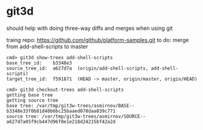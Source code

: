 # git3d

should help with doing three-way diffs and merges when using git

traing repo: https://github.com/github/platform-samples.git
to do: merge from add-shell-scripts to master

```
cmd> git3d show-trees add-shell-scripts
base_tree_id:    b3348e3
source_tree_id:  a627d7a  (origin/add-shell-scripts, add-shell-scripts)
target_tree_id:  f591871  (HEAD -> master, origin/master, origin/HEAD)
```

```
cmd> git3d checkout-trees add-shell-scripts
getting base tree
getting source tree
base tree: /var/tmp/git3w-trees/asmirnov/BASE--b3348e33f0b81d40b6bc25baaed078daa039c771
source tree: /var/tmp/git3w-trees/asmirnov/SOURCE--a627d7a05f9cb447d96f0e1e218d24215bf42a2d
```
